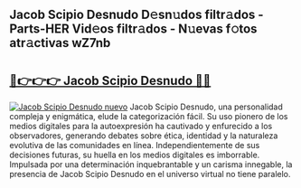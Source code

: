 ## Jacob Scipio Desnudo D𝚎sn𝚞dos filtr𝚊dos - Parts-HER Vid𝚎os filtr𝚊dos - N𝚞evas f𝚘tos atr𝚊ctivas wZ7nb

# <h2><a href="http://mb4c49h.tromn.icu/?c=Jacob+Scipio+Desnudo">🔗👉👉👉 Jacob Scipio Desnudo 🔗🔗</a></h2>

[![Jacob Scipio Desnudo nuevo](https://i.imgur.com/pEAQMta.gif)](http://mb4c49h.tromn.icu/?c=Jacob+Scipio+Desnudo)
Jacob Scipio Desnudo, una personalidad compleja y enigmática, elude la categorización fácil. Su uso pionero de los medios digitales para la autoexpresión ha cautivado y enfurecido a los observadores, generando debates sobre ética, identidad y la naturaleza evolutiva de las comunidades en línea. Independientemente de sus decisiones futuras, su huella en los medios digitales es imborrable. Impulsada por una determinación inquebrantable y un carisma innegable, la presencia de Jacob Scipio Desnudo en el universo virtual no tiene paralelo.
